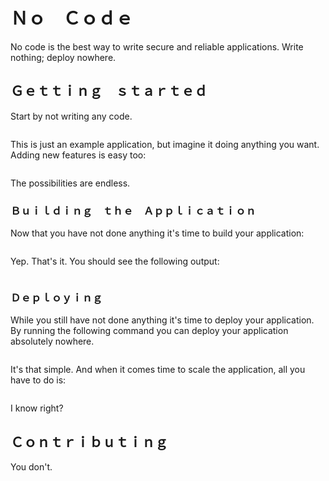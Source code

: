 # Ｎｏ　Ｃｏｄｅ

No code is the best way to write secure and reliable applications. Write nothing; deploy nowhere.

## Ｇｅｔｔｉｎｇ　ｓｔａｒｔｅｄ

Start by not writing any code.

```

```

This is just an example application, but imagine it doing anything you want. Adding new features is easy too:

```

```

The possibilities are endless.

### Ｂｕｉｌｄｉｎｇ　ｔｈｅ　Ａｐｐｌｉｃａｔｉｏｎ

Now that you have not done anything it's time to build your application:

```

```

Yep. That's it. You should see the following output:

```

```

### Ｄｅｐｌｏｙｉｎｇ

While you still have not done anything it's time to deploy your application. By running the following command you can deploy your application absolutely nowhere.

```

```

It's that simple. And when it comes time to scale the application, all you have to do is:

```

```

I know right?

## Ｃｏｎｔｒｉｂｕｔｉｎｇ

You don't.
